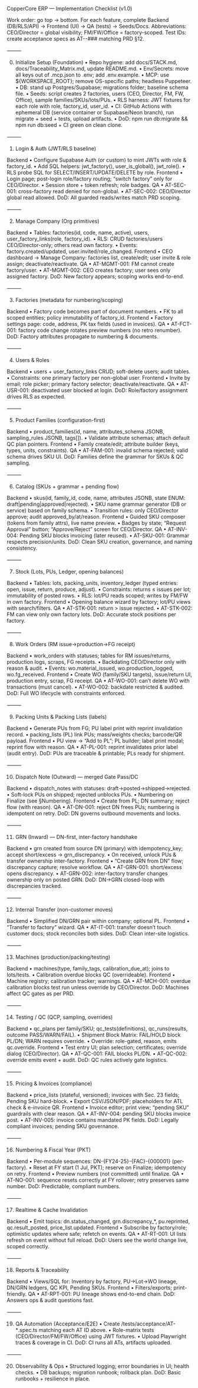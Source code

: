 CopperCore ERP — Implementation Checklist (v1.0)

Work order: go top → bottom. For each feature, complete Backend (DB/RLS/API) → Frontend (UI) → QA (tests) → Seeds/Docs.
Abbreviations: CEO/Director = global visibility; FM/FW/Office = factory-scoped.
Test IDs: create acceptance specs as AT-<AREA>-### matching PRD §12.

⸻

0) Initialize Setup (Foundation)
	•	Repo hygiene: add docs/STACK.md, docs/Traceability_Matrix.md, update README.md.
	•	Env/Secrets: move all keys out of .mcp.json to .env; add .env.example.
	•	MCP: use ${WORKSPACE_ROOT}; remove OS-specific paths; headless Puppeteer.
	•	DB: stand up Postgres/Supabase; migrations folder; baseline schema file.
	•	Seeds: script creates 2 factories, users (CEO, Director, FM, FW, Office), sample families/SKUs/lots/PUs.
	•	RLS harness: JWT fixtures for each role with role, factory_id, user_id.
	•	CI: GitHub Actions with ephemeral DB (service container or Supabase/Neon branch), run migrate + seed + tests, upload artifacts.
	•	DoD: npm run db:migrate && npm run db:seed + CI green on clean clone.

⸻

1) Login & Auth (JWT/RLS baseline)

Backend
	•	Configure Supabase Auth (or custom) to mint JWTs with role & factory_id.
	•	Add SQL helpers: jwt_factory(), user_is_global(), jwt_role().
	•	RLS probe SQL for SELECT/INSERT/UPDATE/DELETE by role.
Frontend
	•	Login page; post-login role/factory routing; “switch factory” only for CEO/Director.
	•	Session store + token refresh; role badges.
QA
	•	AT-SEC-001: cross-factory read denied for non-global.
	•	AT-SEC-002: CEO/Director global read allowed.
DoD: All guarded reads/writes match PRD scoping.

⸻

2) Manage Company (Org primitives)

Backend
	•	Tables: factories(id, code, name, active), users, user_factory_links(role, factory_id).
	•	RLS: CRUD factories/users CEO/Director-only; others read own factory.
	•	Events: factory.created/updated, user.invited/role_changed.
Frontend
	•	CEO dashboard → Manage Company: factories list, create/edit; user invite & role assign; deactivate/reactivate.
QA
	•	AT-MGMT-001: FM cannot create factory/user.
	•	AT-MGMT-002: CEO creates factory; user sees only assigned factory.
DoD: New factory appears; scoping works end-to-end.

⸻

3) Factories (metadata for numbering/scoping)

Backend
	•	Factory code becomes part of document numbers.
	•	FK to all scoped entities; policy immutability of factory_id.
Frontend
	•	Factory settings page: code, address, PK tax fields (used in invoices).
QA
	•	AT-FCT-001: factory code change rotates preview numbers (no retro renumber).
DoD: Factory attributes propagate to numbering & documents.

⸻

4) Users & Roles

Backend
	•	users + user_factory_links CRUD; soft-delete users; audit tables.
	•	Constraints: one primary factory per non-global user.
Frontend
	•	Invite by email; role picker; primary factory selector; deactivate/reactivate.
QA
	•	AT-USR-001: deactivated user blocked at login.
DoD: Role/factory assignment drives RLS as expected.

⸻

5) Product Families (configuration-first)

Backend
	•	product_families(id, name, attributes_schema JSONB, sampling_rules JSONB, tags[]).
	•	Validate attribute schemas; attach default QC plan pointers.
Frontend
	•	Family create/edit; attribute builder (keys, types, units, constraints).
QA
	•	AT-FAM-001: invalid schema rejected; valid schema drives SKU UI.
DoD: Families define the grammar for SKUs & QC sampling.

⸻

6) Catalog (SKUs + grammar + pending flow)

Backend
	•	skus(id, family_id, code, name, attributes JSONB, state ENUM: draft|pending|approved|rejected).
	•	SKU name grammar generator (DB or service) based on family schema.
	•	Transition rules: only CEO/Director approve; audit approved_by/at/reason.
Frontend
	•	Guided SKU composer (tokens from family attrs), live name preview.
	•	Badges by state; “Request Approval” button; “Approve/Reject” screen for CEO/Director.
QA
	•	AT-INV-004: Pending SKU blocks invoicing (later reused).
	•	AT-SKU-001: Grammar respects precision/units.
DoD: Clean SKU creation, governance, and naming consistency.

⸻

7) Stock (Lots, PUs, Ledger, opening balances)

Backend
	•	Tables: lots, packing_units, inventory_ledger (typed entries: open, issue, return, produce, adjust).
	•	Constraints: returns ≤ issues per lot; immutability of posted rows.
	•	RLS: lot/PU reads scoped; writes by FM/FW in own factory.
Frontend
	•	Opening balance wizard by factory; lot/PU views with search/filters.
QA
	•	AT-STK-001: return > issue rejected.
	•	AT-STK-002: FM can view only own factory lots.
DoD: Accurate stock positions per factory.

⸻

8) Work Orders (RM issue→production→FG receipt)

Backend
	•	work_orders with statuses; tables for RM issues/returns, production logs, scraps, FG receipts.
	•	Backdating CEO/Director only with reason & audit.
	•	Events: wo.material_issued, wo.production_logged, wo.fg_received.
Frontend
	•	Create WO (family/SKU targets), issue/return UI, production entry, scrap, FG receipt.
QA
	•	AT-WO-001: can’t delete WO with transactions (must cancel).
	•	AT-WO-002: backdate restricted & audited.
DoD: Full WO lifecycle with constraints enforced.

⸻

9) Packing Units & Packing Lists (labels)

Backend
	•	Generate PUs from FG; PU label print with reprint invalidation record.
	•	packing_lists (PL) link PUs; mass/weights checks; barcode/QR payload.
Frontend
	•	PU view → “Add to PL”; PL builder; label print modal; reprint flow with reason.
QA
	•	AT-PL-001: reprint invalidates prior label (audit entry).
DoD: PUs are traceable & printable; PLs ready for shipment.

⸻

10) Dispatch Note (Outward) — merged Gate Pass/DC

Backend
	•	dispatch_notes with statuses: draft→posted→shipped→rejected.
	•	Soft-lock PUs on shipped; rejected unblocks PUs.
	•	Numbering on Finalize (see §Numbering).
Frontend
	•	Create from PL; DN summary; reject flow (with reason).
QA
	•	AT-DN-001: reject DN frees PUs; numbering is idempotent on retry.
DoD: DN governs outbound movements and locks.

⸻

11) GRN (Inward) — DN-first, inter-factory handshake

Backend
	•	grn created from source DN (primary) with idempotency_key; accept short/excess → grn_discrepancy.
	•	On received, unlock PUs & transfer ownership inter-factory.
Frontend
	•	“Create GRN from DN” flow; discrepancy capture; resolve workflow.
QA
	•	AT-GRN-001: short/excess opens discrepancy.
	•	AT-GRN-002: inter-factory transfer changes ownership only on posted GRN.
DoD: DN→GRN closed-loop with discrepancies tracked.

⸻

12) Internal Transfer (non-customer moves)

Backend
	•	Simplified DN/GRN pair within company; optional PL.
Frontend
	•	“Transfer to factory” wizard.
QA
	•	AT-IT-001: transfer doesn’t touch customer docs; stock reconciles both sides.
DoD: Clean inter-site logistics.

⸻

13) Machines (production/packing/testing)

Backend
	•	machines(type, family_tags, calibration_due_at); joins to lots/tests.
	•	Calibration overdue blocks QC (overrideable).
Frontend
	•	Machine registry; calibration tracker; warnings.
QA
	•	AT-MCH-001: overdue calibration blocks test run unless override by CEO/Director.
DoD: Machines affect QC gates as per PRD.

⸻

14) Testing / QC (QCP, sampling, overrides)

Backend
	•	qc_plans per family/SKU; qc_tests(definitions), qc_runs(results, outcome PASS/WARN/FAIL).
	•	Shipment Block Matrix: FAIL/HOLD block PL/DN; WARN requires override.
	•	Override: role-gated, reason, emits qc.override.
Frontend
	•	Test entry UI; plan selection; certificates; override dialog (CEO/Director).
QA
	•	AT-QC-001: FAIL blocks PL/DN.
	•	AT-QC-002: override emits event + audit.
DoD: QC rules actively gate logistics.

⸻

15) Pricing & Invoices (compliance)

Backend
	•	price_lists (stateful, versioned); invoices with Sec. 23 fields; Pending SKU hard-block.
	•	Export CSV/JSON/PDF; placeholders for ATL check & e-invoice QR.
Frontend
	•	Invoice editor; print view; “pending SKU” guardrails with clear reason.
QA
	•	AT-INV-004: pending SKU blocks invoice post.
	•	AT-INV-005: invoice contains mandated PK fields.
DoD: Legally compliant invoices; pending SKU governance.

⸻

16) Numbering & Fiscal Year (PKT)

Backend
	•	Per-module sequences: DN-{FY24-25}-{FAC}-{000001} (per-factory).
	•	Reset at FY start (1 Jul, PKT); reserve on Finalize; idempotency on retry.
Frontend
	•	Preview numbers (not committed) until finalize.
QA
	•	AT-NO-001: sequence resets correctly at FY rollover; retry preserves same number.
DoD: Predictable, compliant numbers.

⸻

17) Realtime & Cache Invalidation

Backend
	•	Emit topics: dn.status_changed, grn.discrepancy_*, pu.reprinted, qc.result_posted, price_list.updated.
Frontend
	•	Subscribe by factory/role; optimistic updates where safe; refetch on events.
QA
	•	AT-RT-001: UI lists refresh on event without full reload.
DoD: Users see the world change live, scoped correctly.

⸻

18) Reports & Traceability

Backend
	•	Views/SQL for: Inventory by factory, PU→Lot→WO lineage, DN/GRN ledgers, QC KPI, Pending SKUs.
Frontend
	•	Filters/exports; print-friendly.
QA
	•	AT-RPT-001: PU lineage shows end-to-end chain.
DoD: Answers ops & audit questions fast.

⸻

19) QA Automation (Acceptance/E2E)
	•	Create /tests/acceptance/AT-*.spec.ts matching each AT ID above.
	•	Role-matrix tests (CEO/Director/FM/FW/Office) using JWT fixtures.
	•	Upload Playwright traces & coverage in CI.
DoD: CI runs all ATs, artifacts uploaded.

⸻

20) Observability & Ops
	•	Structured logging; error boundaries in UI; health checks.
	•	DB backups; migration runbook; rollback plan.
DoD: Basic runbooks + resilience in place.